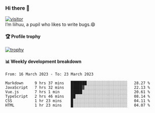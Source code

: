 ### Hi there 👋
[![visitor](https://visitor-badge.glitch.me/badge?page_id=liihuu&right_color=blue)](https://github.com/liihuu)<br>
I’m liihuu, a pupil who likes to write bugs.😄


#### 🏆 Profile trophy
[![trophy](https://github-profile-trophy.vercel.app?username=liihuu&margin-w=16&margin-h=16&rank=-C,-B)](https://github.com/liihuu)


#### 📊 Weekly development breakdown
<!--START_SECTION:waka-->

```text
From: 16 March 2023 - To: 23 March 2023

Markdown     9 hrs 37 mins   ███████░░░░░░░░░░░░░░░░░░   28.27 %
JavaScript   7 hrs 32 mins   █████▓░░░░░░░░░░░░░░░░░░░   22.13 %
Vue.js       7 hrs 1 min     █████░░░░░░░░░░░░░░░░░░░░   20.61 %
TypeScript   2 hrs 46 mins   ██░░░░░░░░░░░░░░░░░░░░░░░   08.14 %
CSS          1 hr 23 mins    █░░░░░░░░░░░░░░░░░░░░░░░░   04.11 %
HTML         1 hr 23 mins    █░░░░░░░░░░░░░░░░░░░░░░░░   04.07 %
```

<!--END_SECTION:waka-->

<!--
**liihuu/liihuu** is a ✨ _special_ ✨ repository because its `README.md` (this file) appears on your GitHub profile.

Here are some ideas to get you started:

- 🔭 I’m currently working on ...
- 🌱 I’m currently learning ...
- 👯 I’m looking to collaborate on ...
- 🤔 I’m looking for help with ...
- 💬 Ask me about ...
- 📫 How to reach me: ...
- 😄 Pronouns: ...
- ⚡ Fun fact: ...
-->
